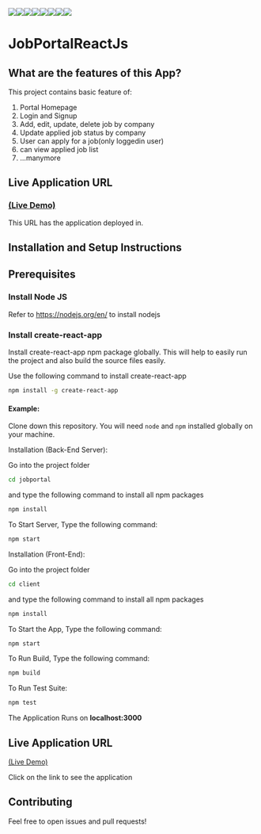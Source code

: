 [![](https://sourcerer.io/fame/papuruth/papuruth/JobPortal/images/0)](https://sourcerer.io/fame/papuruth/papuruth/JobPortal/links/0)[![](https://sourcerer.io/fame/papuruth/papuruth/JobPortal/images/1)](https://sourcerer.io/fame/papuruth/papuruth/JobPortal/links/1)[![](https://sourcerer.io/fame/papuruth/papuruth/JobPortal/images/2)](https://sourcerer.io/fame/papuruth/papuruth/JobPortal/links/2)[![](https://sourcerer.io/fame/papuruth/papuruth/JobPortal/images/3)](https://sourcerer.io/fame/papuruth/papuruth/JobPortal/links/3)[![](https://sourcerer.io/fame/papuruth/papuruth/JobPortal/images/4)](https://sourcerer.io/fame/papuruth/papuruth/JobPortal/links/4)[![](https://sourcerer.io/fame/papuruth/papuruth/JobPortal/images/5)](https://sourcerer.io/fame/papuruth/papuruth/JobPortal/links/5)[![](https://sourcerer.io/fame/papuruth/papuruth/JobPortal/images/6)](https://sourcerer.io/fame/papuruth/papuruth/JobPortal/links/6)[![](https://sourcerer.io/fame/papuruth/papuruth/JobPortal/images/7)](https://sourcerer.io/fame/papuruth/papuruth/JobPortal/links/7)

# JobPortalReactJs

## What are the features of this App?

This project contains basic feature of:
1. Portal Homepage  
2. Login and Signup  
3. Add, edit, update, delete job by company  
4. Update applied job status by company  
5. User can apply for a job(only loggedin user)  
6. can view applied job list  
7. ...manymore

## Live Application URL

### [(Live Demo)](https://jobportalmern.herokuapp.com)
This URL has the application deployed in.


## Installation and Setup Instructions

## Prerequisites

### Install Node JS
Refer to https://nodejs.org/en/ to install nodejs

### Install create-react-app
Install create-react-app npm package globally. This will help to easily run the project and also build the source files easily.

Use the following command to install create-react-app

```bash
npm install -g create-react-app
```
#### Example:  

Clone down this repository. You will need `node` and `npm` installed globally on your machine.  

Installation (Back-End Server):

Go into the project folder 
```bash
cd jobportal
```

and type the following command to install all npm packages

```bash
npm install
```

To Start Server,  Type the following command:

```bash
npm start
```

Installation (Front-End):

Go into the project folder 
```bash
cd client
```

and type the following command to install all npm packages

```bash
npm install
```

To Start the App,  Type the following command:

```bash
npm start
```


To Run Build,  Type the following command:

```bash
npm build
```

To Run Test Suite:  

```bash
npm test
``` 


The Application Runs on **localhost:3000**

## Live Application URL

[(Live Demo)](https://jobportalmern.herokuapp.com)

Click on the link to see the application

## Contributing

Feel free to open issues and pull requests!
